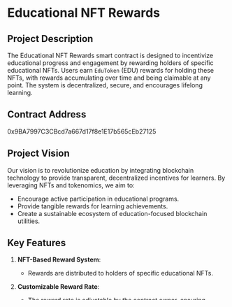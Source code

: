 # Educational NFT Rewards

## Project Description
The Educational NFT Rewards smart contract is designed to incentivize educational progress and engagement by rewarding holders of specific educational NFTs. Users earn `EduToken` (EDU) rewards for holding these NFTs, with rewards accumulating over time and being claimable at any point. The system is decentralized, secure, and encourages lifelong learning.

## Contract Address
0x9BA7997C3CBcd7a667d17f8e1E17b565cEb27125

## Project Vision
Our vision is to revolutionize education by integrating blockchain technology to provide transparent, decentralized incentives for learners. By leveraging NFTs and tokenomics, we aim to:
- Encourage active participation in educational programs.
- Provide tangible rewards for learning achievements.
- Create a sustainable ecosystem of education-focused blockchain utilities.

## Key Features
1. **NFT-Based Reward System**:
   - Rewards are distributed to holders of specific educational NFTs.

2. **Customizable Reward Rate**:
   - The reward rate is adjustable by the contract owner, ensuring flexibility.

3. **Decentralized Tokenomics**:
   - Built on Ethereum, the system provides secure and immutable reward records.

4. **Ownership Verification**:
   - Only the NFT owner can claim rewards, ensuring fairness.

5. **Open Source and Extensible**:
   - The code is open for review and extension, enabling community contributions.

## Future Improvements
1. **Multi-NFT Compatibility**:
   - Extend support to multiple types of educational NFTs to encourage diverse participation.

2. **Dynamic Reward Mechanism**:
   - Implement variable reward rates based on user activity or milestones.

3. **Community Governance**:
   - Introduce DAO functionality to allow token holders to vote on platform updates and reward policies.

4. **Cross-Chain Support**:
   - Expand the contract to work on multiple blockchain networks for broader accessibility.

5. **Analytics Dashboard**:
   - Build a user-friendly interface for tracking rewards, NFT ownership, and token metrics.





